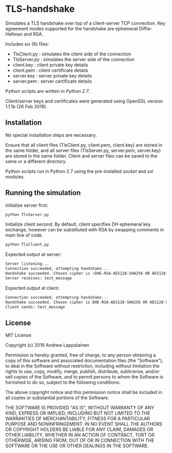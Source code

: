 # TLS-handshake

Simulates a TLS handshake over top of a client-server TCP connection. Key agreement modes supported for the handshake are ephemeral Diffie-Hellman and RSA.

Includes six (6) files:

* TlsClient.py : simulates the client side of the connection
* TlsServer.py : simulates the server side of the connection
* client.key : client private key details
* client.pem : client certificate details
* server.key : server private key details
* server.pem : server certificate details

Python scripts are written in *Python 2.7*. 

Client/server keys and certificates were generated using OpenSSL version 1.1.1b (26 Feb 2019).

## Installation

No special installation steps are necessary.

Ensure that all client files (TlsClient.py, client.pem, client.key) are stored in the same folder, and all server files (TlsServer.py, server.pem, server.key) are stored in the same folder. Client and server files can be saved to the same or a different directory.

Python scripts run in Python 2.7 using the pre-installed *socket* and *ssl* modules.

## Running the simulation

Initialize server first:

```bash
python TlsServer.py
```

Initialize client second. By default, client specifies DH ephemeral key exchange, however can be substituted with RSA by swapping comments in main line of code.

```bash
python TlsClient.py
```

Expected output at server:

```bash
Server listening...
Connection succeeded, attempting handshake...
Handshake succeeded. Chosen cipher is <DHE-RSA-AES128-SHA256 OR AES128-SHA256>.
Server receives: test_message
```

Expected output at client:

```bash
Connection succeeded, attempting handshake...
Handshake succeeded. Chosen cipher is DHE-RSA-AES128-SHA256 OR AES128-SHA256>.
Client sends: test_message
```

## License

MIT License

Copyright (c) 2019 Andrew Lappalainen

Permission is hereby granted, free of charge, to any person obtaining a copy of this software and associated documentation files (the "Software"), to deal in the Software without restriction, including without limitation the rights to use, copy, modify, merge, publish, distribute, sublicense, and/or sell copies of the Software, and to permit persons to whom the Software is furnished to do so, subject to the following conditions:

The above copyright notice and this permission notice shall be included in all copies or substantial portions of the Software.

THE SOFTWARE IS PROVIDED "AS IS", WITHOUT WARRANTY OF ANY KIND, EXPRESS OR IMPLIED, INCLUDING BUT NOT LIMITED TO THE WARRANTIES OF MERCHANTABILITY, FITNESS FOR A PARTICULAR PURPOSE AND NONINFRINGEMENT. IN NO EVENT SHALL THE AUTHORS OR COPYRIGHT HOLDERS BE LIABLE FOR ANY CLAIM, DAMAGES OR OTHER LIABILITY, WHETHER IN AN ACTION OF CONTRACT, TORT OR OTHERWISE, ARISING FROM, OUT OF OR IN CONNECTION WITH THE SOFTWARE OR THE USE OR OTHER DEALINGS IN THE SOFTWARE.